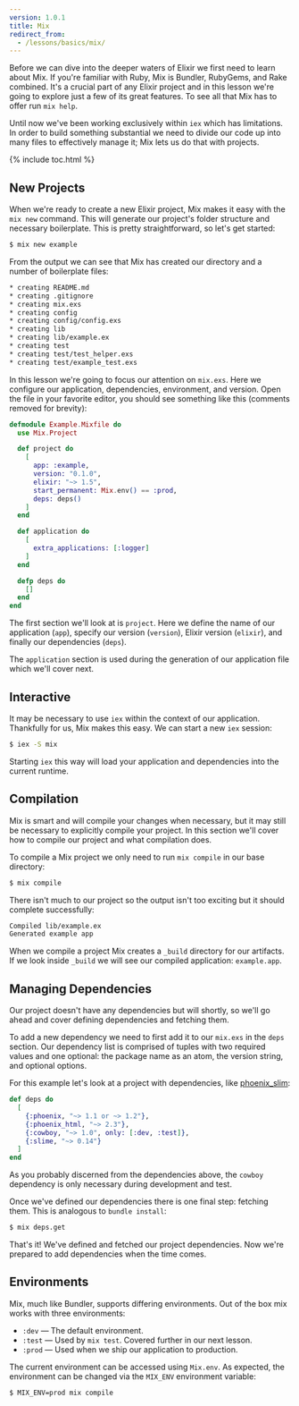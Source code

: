 ```yaml
---
version: 1.0.1
title: Mix
redirect_from:
  - /lessons/basics/mix/
---
```


Before we can dive into the deeper waters of Elixir we first need to learn about Mix. If you're familiar with Ruby, Mix is Bundler, RubyGems, and Rake combined. It's a crucial part of any Elixir project and in this lesson we're going to explore just a few of its great features. To see all that Mix has to offer run `mix help`.

Until now we've been working exclusively within `iex` which has limitations.  In order to build something substantial we need to divide our code up into many files to effectively manage it; Mix lets us do that with projects.

{% include toc.html %}

## New Projects

When we're ready to create a new Elixir project, Mix makes it easy with the `mix new` command.  This will generate our project's folder structure and necessary boilerplate.  This is pretty straightforward, so let's get started:

```bash
$ mix new example
```

From the output we can see that Mix has created our directory and a number of boilerplate files:

```bash
* creating README.md
* creating .gitignore
* creating mix.exs
* creating config
* creating config/config.exs
* creating lib
* creating lib/example.ex
* creating test
* creating test/test_helper.exs
* creating test/example_test.exs
```

In this lesson we're going to focus our attention on `mix.exs`.  Here we configure our application, dependencies, environment, and version.  Open the file in your favorite editor, you should see something like this (comments removed for brevity):

```elixir
defmodule Example.Mixfile do
  use Mix.Project

  def project do
    [
      app: :example,
      version: "0.1.0",
      elixir: "~> 1.5",
      start_permanent: Mix.env() == :prod,
      deps: deps()
    ]
  end

  def application do
    [
      extra_applications: [:logger]
    ]
  end

  defp deps do
    []
  end
end
```

The first section we'll look at is `project`.  Here we define the name of our application (`app`), specify our version (`version`), Elixir version (`elixir`), and finally our dependencies (`deps`).

The `application` section is used during the generation of our application file which we'll cover next.

## Interactive

It may be necessary to use `iex` within the context of our application.  Thankfully for us, Mix makes this easy.  We can start a new `iex` session:

```bash
$ iex -S mix
```

Starting `iex` this way will load your application and dependencies into the current runtime.

## Compilation

Mix is smart and will compile your changes when necessary, but it may still be necessary to explicitly compile your project.  In this section we'll cover how to compile our project and what compilation does.

To compile a Mix project we only need to run `mix compile` in our base directory:

```bash
$ mix compile
```

There isn't much to our project so the output isn't too exciting but it should complete successfully:

```bash
Compiled lib/example.ex
Generated example app
```

When we compile a project Mix creates a `_build` directory for our artifacts.  If we look inside `_build` we will see our compiled application: `example.app`.

## Managing Dependencies

Our project doesn't have any dependencies but will shortly, so we'll go ahead and cover defining dependencies and fetching them.

To add a new dependency we need to first add it to our `mix.exs` in the `deps` section.  Our dependency list is comprised of tuples with two required values and one optional: the package name as an atom, the version string, and optional options.

For this example let's look at a project with dependencies, like [phoenix_slim](https://github.com/doomspork/phoenix_slim):

```elixir
def deps do
  [
    {:phoenix, "~> 1.1 or ~> 1.2"},
    {:phoenix_html, "~> 2.3"},
    {:cowboy, "~> 1.0", only: [:dev, :test]},
    {:slime, "~> 0.14"}
  ]
end
```

As you probably discerned from the dependencies above, the `cowboy` dependency is only necessary during development and test.

Once we've defined our dependencies there is one final step: fetching them.  This is analogous to `bundle install`:

```bash
$ mix deps.get
```

That's it!  We've defined and fetched our project dependencies.  Now we're prepared to add dependencies when the time comes.

## Environments

Mix, much like Bundler, supports differing environments.  Out of the box mix works with three environments:

+ `:dev` — The default environment.
+ `:test` — Used by `mix test`. Covered further in our next lesson.
+ `:prod` — Used when we ship our application to production.

The current environment can be accessed using `Mix.env`.  As expected, the environment can be changed via the `MIX_ENV` environment variable:

```bash
$ MIX_ENV=prod mix compile
```
